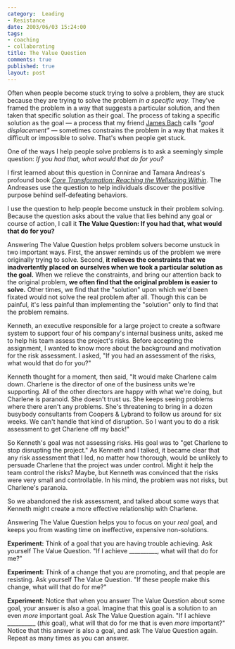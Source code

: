 ```yaml
--- 
category:  Leading
- Resistance
date: 2003/06/03 15:24:00
tags: 
- coaching
- collaborating
title: The Value Question
comments: true
published: true
layout: post
---
```


Often when people become stuck trying to solve a problem, they are stuck because they are trying to solve the problem <em>in a specific way.</em> They've framed the problem in a way that suggests a particular solution, and then taken that specific solution as their goal. The process of taking a specific solution as the goal — a process that my friend <a href="http://www.satisfice.com">James Bach</a> calls <em>"goal displacement"</em> — sometimes constrains the problem in a way that makes it difficult or impossible to solve. That's when people get stuck.

One of the ways I help people solve problems is to ask a seemingly simple question: <em>If you had that, what would that do for you? </em>

I first learned about this question in Connirae and Tamara Andreas's profound book  <em><a href="http://www.amazon.com/exec/obidos/ASIN/0911226338/dalehemer-20">Core Transformation: Reaching the Wellspring Within</a></em>.  The Andreases use the question to help individuals discover the positive purpose behind self-defeating behaviors.

I use the question to help people become unstuck in their problem solving. Because the question asks about the value that lies behind any goal or course of action, I call it <strong>The Value Question: If you had that, what would that do for you?</strong>

Answering The Value Question helps problem solvers become unstuck in two important ways. First, the answer reminds us of the problem we were originally trying to solve. Second, <strong>it relieves the constraints that we inadvertently placed on ourselves when we took a particular solution as the goal.</strong> When we relieve the constraints, and bring our attention back to the original problem, <strong>we often find that the original problem is easier to solve.</strong> Other times, we find that the "solution" upon which we'd been fixated would not solve the real problem after all. Though this can be painful, it's less painful than implementing the "solution" only to find that the problem remains.

Kenneth, an executive responsible for a large project to create a software system to support four of his company's internal business units, asked me to help his team assess the project's risks. Before accepting the assignment, I wanted to know more about the background and motivation for the risk assessment. I asked, "If you had an assessment of the risks, what would that do for you?"

Kenneth thought for a moment, then said, "It would make Charlene calm down. Charlene is the director of one of the business units we're supporting. All of the other directors are happy with what we're doing, but Charlene is paranoid. She doesn't trust us. She keeps seeing problems where there aren't any problems. She's threatening to bring in a dozen busybody consultants from Coopers &amp; Lybrand to follow us around for six weeks. We can't handle that kind of disruption. So I want you to do a risk assessment to get Charlene off my back!"

So Kenneth's goal was not assessing risks. His goal was to "get Charlene to stop disrupting the project." As Kenneth and I talked, it became clear that any risk assessment that I led, no matter how thorough, would be unlikely to persuade Charlene that the project was under control. Might it help the team control the risks? Maybe, but Kenneth was convinced that the risks were very small and controllable. In his mind, the problem was not risks, but Charlene's paranoia.

So we abandoned the risk assessment, and talked about some ways that Kenneth might create a more effective relationship with Charlene.

Answering The Value Question helps you to focus on your <em>real</em> goal, and keeps you from wasting time on ineffective, expensive non-solutions.

<strong>Experiment:</strong> Think of a goal that you are having trouble achieving. Ask yourself The Value Question. "If I achieve __________, what will that do for me?"

<strong>Experiment:</strong> Think of a change that you are promoting, and that people are resisting. Ask yourself The Value Question. "If these people make this change, what will that do for me?"

<strong>Experiment:</strong> Notice that when you answer The Value Question about some goal, your answer is also a goal. Imagine that this goal is a solution to an even <em>more</em> important goal. Ask The Value Question again. "If I achieve __________ (<em>this</em> goal), what will that do for me that is even <em>more</em> important?" Notice that this answer is also a goal, and ask The Value Question again. Repeat as many times as you can answer.
